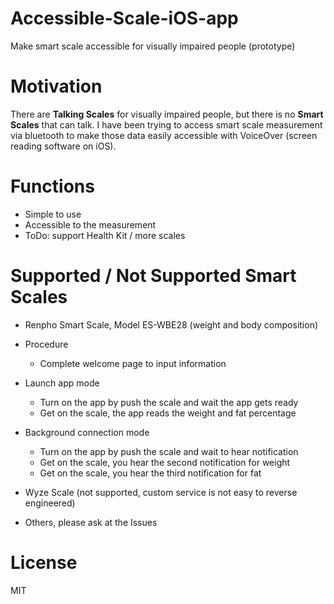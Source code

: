 # Accessible-Scale-iOS-app

Make smart scale accessible for visually impaired people (prototype)

# Motivation

There are **Talking Scales** for visually impaired people, but there is no **Smart Scales** that can talk. I have been trying to access smart scale measurement via bluetooth to make those data easily accessible with VoiceOver (screen reading software on iOS).

# Functions

- Simple to use
- Accessible to the measurement
- ToDo: support Health Kit / more scales


# Supported / Not Supported Smart Scales

- Renpho Smart Scale, Model ES-WBE28 (weight and body composition)
 - Procedure
   - Complete welcome page to input information
 - Launch app mode
   - Turn on the app by push the scale and wait the app gets ready
   - Get on the scale, the app reads the weight and fat percentage
 - Background connection mode
   - Turn on the app by push the scale and wait to hear notification
   - Get on the scale, you hear the second notification for weight
   - Get on the scale, you hear the third notification for fat

- Wyze Scale (not supported, custom service is not easy to reverse engineered)

- Others, please ask at the Issues

# License

MIT
